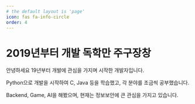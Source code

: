 ```yaml
---
# the default layout is 'page'
icon: fas fa-info-circle
order: 4
---
```


# 2019년부터 개발 독학만 주구장창

안녕하세요 19년부터 개발에 관심을 가지며 시작한 개발자입니다.

Python으로 개발을 시작하여 C, Java 등을 학습했고, 각 분야를 조금씩 공부했습니다.

Backend, Game, AI을 해봤으며, 현재는 정보보안에 큰 관심을 가지고 있습니다.